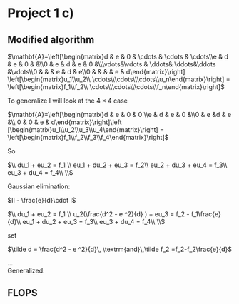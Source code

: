 # Project 1 c)
## Modified algorithm

$\mathbf{A}=\left[\begin{matrix}d & e & 0 & \cdots & \cdots & \cdots\\e & d & e & 0 & &\\0 & e & d & e & 0 &\\\vdots&\vdots & \ddots& \ddots&\ddots &\vdots\\0 & & & e & d & e\\0 & & &  & e & d\end{matrix}\right] \left[\begin{matrix}u_1\\u_2\\ \cdots\\\cdots\\\cdots\\u_n\end{matrix}\right] = \left[\begin{matrix}f_1\\f_2\\ \cdots\\\cdots\\\cdots\\f_n\end{matrix}\right]$

To generalize I will look at the $4 \times 4$  case

$\mathbf{A}=\left[\begin{matrix}d & e & 0 & 0 \\e & d & e & 0 &\\0 & e &d & e &\\ 0 & 0 & e & d\end{matrix}\right]\left
[\begin{matrix}u_1\\u_2\\u_3\\u_4\end{matrix}\right] = \left[\begin{matrix}f_1\\f_2\\f_3\\f_4\end{matrix}\right]$


So

$\\
du_1 + eu_2 = f_1 \\
eu_1 + du_2 + eu_3 = f_2\\
eu_2 + du_3 + eu_4 = f_3\\
eu_3 + du_4 = f_4\\
\\$

Gaussian elimination:

$II - \frac{e}{d}\cdot I$


$\\
du_1 + eu_2 = f_1 \\
u_2(\frac{d^2 - e ^2}{d} ) + eu_3 = f_2 - f_1\frac{e}{d}\\
eu_1 + du_2 + eu_3 = f_3\\
eu_3 + du_4 = f_4\\
\\$

set

$\tilde d = \frac{d^2 - e ^2}{d}\, \textrm{and}\,\tilde f_2 =f_2-f_2\frac{e}{d}$

...\
Generalized:





## FLOPS
